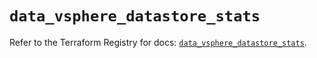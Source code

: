 # `data_vsphere_datastore_stats`

Refer to the Terraform Registry for docs: [`data_vsphere_datastore_stats`](https://registry.terraform.io/providers/vmware/vsphere/2.15.0/docs/data-sources/datastore_stats).
